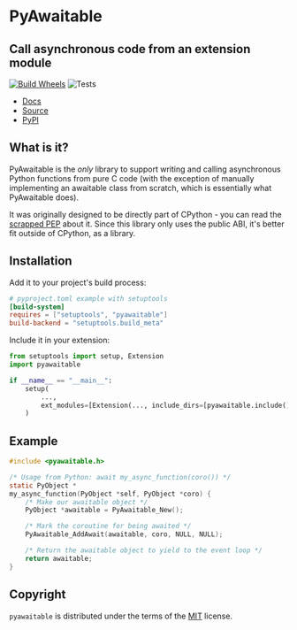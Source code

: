 # PyAwaitable

## Call asynchronous code from an extension module

[![Build Wheels](https://github.com/ZeroIntensity/pyawaitable/actions/workflows/build.yml/badge.svg)](https://github.com/ZeroIntensity/pyawaitable/actions/workflows/build.yml)
![Tests](https://github.com/ZeroIntensity/pyawaitable/actions/workflows/tests.yml/badge.svg)

-   [Docs](https://awaitable.zintensity.dev)
-   [Source](https://github.com/ZeroIntensity/pyawaitable)
-   [PyPI](https://pypi.org/project/pyawaitable)

## What is it?

PyAwaitable is the *only* library to support writing and calling asynchronous Python functions from pure C code (with the exception of manually implementing an awaitable class from scratch, which is essentially what PyAwaitable does).

It was originally designed to be directly part of CPython - you can read the [scrapped PEP](https://gist.github.com/ZeroIntensity/8d32e94b243529c7e1c27349e972d926) about it. Since this library only uses the public ABI, it's better fit outside of CPython, as a library.

## Installation

Add it to your project's build process:

```toml
# pyproject.toml example with setuptools
[build-system]
requires = ["setuptools", "pyawaitable"]
build-backend = "setuptools.build_meta"
```

Include it in your extension:

```py
from setuptools import setup, Extension
import pyawaitable

if __name__ == "__main__":
    setup(
        ...,
        ext_modules=[Extension(..., include_dirs=[pyawaitable.include()])]
    )
```

## Example

```c
#include <pyawaitable.h>

/* Usage from Python: await my_async_function(coro()) */
static PyObject *
my_async_function(PyObject *self, PyObject *coro) {
    /* Make our awaitable object */
    PyObject *awaitable = PyAwaitable_New();

    /* Mark the coroutine for being awaited */
    PyAwaitable_AddAwait(awaitable, coro, NULL, NULL);

    /* Return the awaitable object to yield to the event loop */
    return awaitable;
}
```

## Copyright

`pyawaitable` is distributed under the terms of the [MIT](https://spdx.org/licenses/MIT.html) license.
